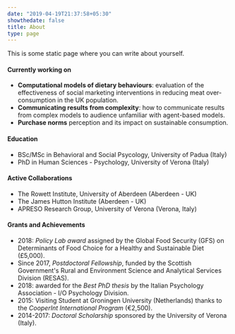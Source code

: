 ```yaml
---
date: "2019-04-19T21:37:58+05:30"
showthedate: false
title: About
type: page
---
```


This is some static page where you can write about yourself.

#### Currently working on

- **Computational models of dietary behaviours**: evaluation of the effectiveness of social marketing interventions in reducing meat over-consumption in the UK population.
- **Communicating results from complexity**: how to communicate results from complex models to audience unfamiliar with agent-based models.
- **Purchase norms** perception and its impact on sustainable consumption.

#### Education

- BSc/MSc in Behavioral and Social Psycology, University of Padua (Italy) 
- PhD in Human Sciences - Psychology, University of Verona (Italy)

#### Active Collaborations

- The Rowett Institute, University of Aberdeen (Aberdeen - UK)
- The James Hutton Institute (Aberdeen - UK)
- APRESO Research Group, University of Verona (Verona, Italy)


#### Grants and Achievements

- 2018: *Policy Lab award* assigned by the Global Food Security (GFS) on  Determinants of Food Choice for a Healthy and Sustainable Diet (£5,000).
- Since 2017, *Postdoctoral Fellowship*, funded by the Scottish Government's Rural and Environment Science and Analytical Services Division (RESAS).
- 2018: awarded for the *Best PhD thesis* by the Italian Psychology Association - I/O Psychology Division. 
- 2015: Visiting Student at Groningen University (Netherlands) thanks to the *CooperInt International Program* (€2,500).
- 2014-2017: *Doctoral Scholarship* sponsored by the University of Verona (Italy).
